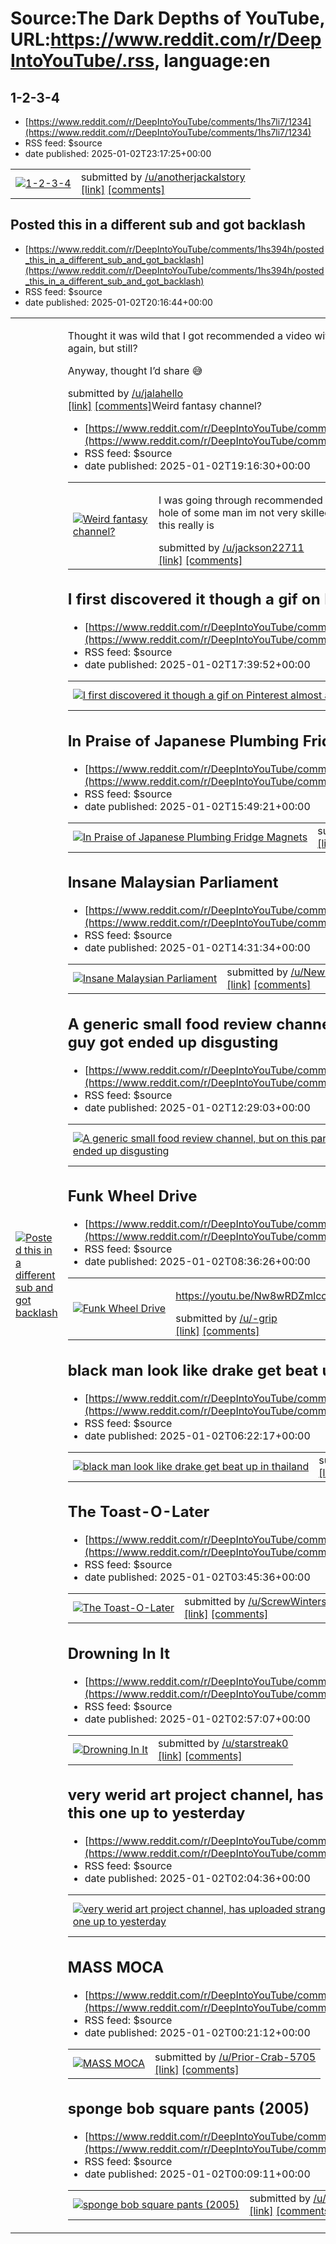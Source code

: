 # Source:The Dark Depths of YouTube, URL:https://www.reddit.com/r/DeepIntoYouTube/.rss, language:en

## 1-2-3-4
 - [https://www.reddit.com/r/DeepIntoYouTube/comments/1hs7li7/1234](https://www.reddit.com/r/DeepIntoYouTube/comments/1hs7li7/1234)
 - RSS feed: $source
 - date published: 2025-01-02T23:17:25+00:00

<table> <tr><td> <a href="https://www.reddit.com/r/DeepIntoYouTube/comments/1hs7li7/1234/"> <img src="https://external-preview.redd.it/cOk7wprhnGF0-cFIRYP4r26QNdd4zRPOCNzxRyXTfIY.jpg?width=320&amp;crop=smart&amp;auto=webp&amp;s=9a3323b48ca68a51797a5a45742871df8c2ad042" alt="1-2-3-4" title="1-2-3-4" /> </a> </td><td> &#32; submitted by &#32; <a href="https://www.reddit.com/user/anotherjackalstory"> /u/anotherjackalstory </a> <br/> <span><a href="https://www.youtube.com/watch?v=MWFg1BuafCc">[link]</a></span> &#32; <span><a href="https://www.reddit.com/r/DeepIntoYouTube/comments/1hs7li7/1234/">[comments]</a></span> </td></tr></table>

## Posted this in a different sub and got backlash
 - [https://www.reddit.com/r/DeepIntoYouTube/comments/1hs394h/posted_this_in_a_different_sub_and_got_backlash](https://www.reddit.com/r/DeepIntoYouTube/comments/1hs394h/posted_this_in_a_different_sub_and_got_backlash)
 - RSS feed: $source
 - date published: 2025-01-02T20:16:44+00:00

<table> <tr><td> <a href="https://www.reddit.com/r/DeepIntoYouTube/comments/1hs394h/posted_this_in_a_different_sub_and_got_backlash/"> <img src="https://external-preview.redd.it/adLwIKAVqxR-X9tpCy0pQ2q1_xJU1QXYQMQkYg9zrf4.jpg?width=320&amp;crop=smart&amp;auto=webp&amp;s=7afe73e0110bbf8fb81a14bb653e11574d39420a" alt="Posted this in a different sub and got backlash" title="Posted this in a different sub and got backlash" /> </a> </td><td> <!-- SC_OFF --><div class="md"><p>Thought it was wild that I got recommended a video with such little views?? It sorta makes sense with Cody Ko posting again, but still?</p> <p>Anyway, thought I’d share 😅</p> </div><!-- SC_ON --> &#32; submitted by &#32; <a href="https://www.reddit.com/user/jalahello"> /u/jalahello </a> <br/> <span><a href="https://youtu.be/WNDW3rhBbmw?si=YAgNqMHea5ioju7b">[link]</a></span> &#32; <span><a href="https://www.reddit.com/r/DeepIntoYouTube/comments/1hs394h/posted_this_in_a_different_sub_and_got_backlash/">[comments]</a></s

## Weird fantasy channel?
 - [https://www.reddit.com/r/DeepIntoYouTube/comments/1hs1rac/weird_fantasy_channel](https://www.reddit.com/r/DeepIntoYouTube/comments/1hs1rac/weird_fantasy_channel)
 - RSS feed: $source
 - date published: 2025-01-02T19:16:30+00:00

<table> <tr><td> <a href="https://www.reddit.com/r/DeepIntoYouTube/comments/1hs1rac/weird_fantasy_channel/"> <img src="https://external-preview.redd.it/Vvb1OuZyD1GOt3frtDlWD2gBonYR_C3bq2MF6l32-SQ.jpg?width=640&amp;crop=smart&amp;auto=webp&amp;s=a49da82350b4b3a8d378080d084c626fbb228d56" alt="Weird fantasy channel?" title="Weird fantasy channel?" /> </a> </td><td> <!-- SC_OFF --><div class="md"><p>I was going through recommended and this video popped up and i think I found some kind of rabbit hole of some man im not very skilled on this so i thought maybe some of yall could tell me how deep this really is </p> </div><!-- SC_ON --> &#32; submitted by &#32; <a href="https://www.reddit.com/user/jackson22711"> /u/jackson22711 </a> <br/> <span><a href="https://youtube.com/@the-cool-girl-channel?si=KOsD9ZU0FBbyqd6h">[link]</a></span> &#32; <span><a href="https://www.reddit.com/r/DeepIntoYouTube/comments/1hs1rac/weird_fantasy_channel/">[comments]</a></span> </td></tr></table>

## I first discovered it though a gif on Pinterest almost a year ago.
 - [https://www.reddit.com/r/DeepIntoYouTube/comments/1hrzdfl/i_first_discovered_it_though_a_gif_on_pinterest](https://www.reddit.com/r/DeepIntoYouTube/comments/1hrzdfl/i_first_discovered_it_though_a_gif_on_pinterest)
 - RSS feed: $source
 - date published: 2025-01-02T17:39:52+00:00

<table> <tr><td> <a href="https://www.reddit.com/r/DeepIntoYouTube/comments/1hrzdfl/i_first_discovered_it_though_a_gif_on_pinterest/"> <img src="https://external-preview.redd.it/rpjKas2iF4bdpp2vVEpxQSazDeNQd10l3KvkI8RSYww.jpg?width=320&amp;crop=smart&amp;auto=webp&amp;s=b9fbfb17fba6e1c04db227fbabda5f7def8903ab" alt="I first discovered it though a gif on Pinterest almost a year ago." title="I first discovered it though a gif on Pinterest almost a year ago." /> </a> </td><td> &#32; submitted by &#32; <a href="https://www.reddit.com/user/TransportationOk6302"> /u/TransportationOk6302 </a> <br/> <span><a href="https://youtu.be/E0knaWJS2L0?si=-W_eWu9oW7fdFq5O">[link]</a></span> &#32; <span><a href="https://www.reddit.com/r/DeepIntoYouTube/comments/1hrzdfl/i_first_discovered_it_though_a_gif_on_pinterest/">[comments]</a></span> </td></tr></table>

## In Praise of Japanese Plumbing Fridge Magnets
 - [https://www.reddit.com/r/DeepIntoYouTube/comments/1hrwp15/in_praise_of_japanese_plumbing_fridge_magnets](https://www.reddit.com/r/DeepIntoYouTube/comments/1hrwp15/in_praise_of_japanese_plumbing_fridge_magnets)
 - RSS feed: $source
 - date published: 2025-01-02T15:49:21+00:00

<table> <tr><td> <a href="https://www.reddit.com/r/DeepIntoYouTube/comments/1hrwp15/in_praise_of_japanese_plumbing_fridge_magnets/"> <img src="https://external-preview.redd.it/VPYehFS7bPEwyFhlWH0Zmn_kfNxZy_r5AhtocgYdF_c.jpg?width=320&amp;crop=smart&amp;auto=webp&amp;s=347de3dc3291c63aa364c4a645034c0f5ad9fe07" alt="In Praise of Japanese Plumbing Fridge Magnets" title="In Praise of Japanese Plumbing Fridge Magnets" /> </a> </td><td> &#32; submitted by &#32; <a href="https://www.reddit.com/user/crunchycrunchysmooth"> /u/crunchycrunchysmooth </a> <br/> <span><a href="https://youtu.be/Wrp5iuxz7Ks?si=dfjmvLr_STmXG2y0">[link]</a></span> &#32; <span><a href="https://www.reddit.com/r/DeepIntoYouTube/comments/1hrwp15/in_praise_of_japanese_plumbing_fridge_magnets/">[comments]</a></span> </td></tr></table>

## Insane Malaysian Parliament
 - [https://www.reddit.com/r/DeepIntoYouTube/comments/1hruyo5/insane_malaysian_parliament](https://www.reddit.com/r/DeepIntoYouTube/comments/1hruyo5/insane_malaysian_parliament)
 - RSS feed: $source
 - date published: 2025-01-02T14:31:34+00:00

<table> <tr><td> <a href="https://www.reddit.com/r/DeepIntoYouTube/comments/1hruyo5/insane_malaysian_parliament/"> <img src="https://external-preview.redd.it/WEY8CR9VtRI-xgGx4AEAVvs6C_fW02_41heWz3bj0E4.jpg?width=320&amp;crop=smart&amp;auto=webp&amp;s=87387983216ee533dfd9acb070f2bfbf783dd13d" alt="Insane Malaysian Parliament" title="Insane Malaysian Parliament" /> </a> </td><td> &#32; submitted by &#32; <a href="https://www.reddit.com/user/NewNiko"> /u/NewNiko </a> <br/> <span><a href="https://youtu.be/Ib6oOSfufck?si=z7jF-LcZRyhRUkwO">[link]</a></span> &#32; <span><a href="https://www.reddit.com/r/DeepIntoYouTube/comments/1hruyo5/insane_malaysian_parliament/">[comments]</a></span> </td></tr></table>

## A generic small food review channel, but on this particular video the food the guy got ended up disgusting
 - [https://www.reddit.com/r/DeepIntoYouTube/comments/1hrsmac/a_generic_small_food_review_channel_but_on_this](https://www.reddit.com/r/DeepIntoYouTube/comments/1hrsmac/a_generic_small_food_review_channel_but_on_this)
 - RSS feed: $source
 - date published: 2025-01-02T12:29:03+00:00

<table> <tr><td> <a href="https://www.reddit.com/r/DeepIntoYouTube/comments/1hrsmac/a_generic_small_food_review_channel_but_on_this/"> <img src="https://external-preview.redd.it/2oSjwRl1bUYtqdlK401LkVyfKYvGaeEcXDDjTVx5ImI.jpg?width=320&amp;crop=smart&amp;auto=webp&amp;s=aa748faa15f0c03df34703245764a226a75d4b75" alt="A generic small food review channel, but on this particular video the food the guy got ended up disgusting" title="A generic small food review channel, but on this particular video the food the guy got ended up disgusting" /> </a> </td><td> &#32; submitted by &#32; <a href="https://www.reddit.com/user/Chance-Business"> /u/Chance-Business </a> <br/> <span><a href="https://youtu.be/arkF9z-2LmQ?si=9KwRn-HYtbVAyoHy">[link]</a></span> &#32; <span><a href="https://www.reddit.com/r/DeepIntoYouTube/comments/1hrsmac/a_generic_small_food_review_channel_but_on_this/">[comments]</a></span> </td></tr></table>

## Funk Wheel Drive
 - [https://www.reddit.com/r/DeepIntoYouTube/comments/1hrpc7p/funk_wheel_drive](https://www.reddit.com/r/DeepIntoYouTube/comments/1hrpc7p/funk_wheel_drive)
 - RSS feed: $source
 - date published: 2025-01-02T08:36:26+00:00

<table> <tr><td> <a href="https://www.reddit.com/r/DeepIntoYouTube/comments/1hrpc7p/funk_wheel_drive/"> <img src="https://external-preview.redd.it/t_zSiQEK-8n0ETYdBsysN6hRU3F-RCGiwf3SMYtmi3M.jpg?width=320&amp;crop=smart&amp;auto=webp&amp;s=17ce3ee7c83aed3cceeeb655becd8e3975afc4e4" alt="Funk Wheel Drive" title="Funk Wheel Drive" /> </a> </td><td> <!-- SC_OFF --><div class="md"><p><a href="https://youtu.be/Nw8wRDZmlcc?si=">https://youtu.be/Nw8wRDZmlcc?si=</a></p> </div><!-- SC_ON --> &#32; submitted by &#32; <a href="https://www.reddit.com/user/-grip"> /u/-grip </a> <br/> <span><a href="https://youtu.be/Nw8wRDZmlcc?si=LS3oC8CjYPZ4dH3v">[link]</a></span> &#32; <span><a href="https://www.reddit.com/r/DeepIntoYouTube/comments/1hrpc7p/funk_wheel_drive/">[comments]</a></span> </td></tr></table>

## black man look like drake get beat up in thailand
 - [https://www.reddit.com/r/DeepIntoYouTube/comments/1hrngfs/black_man_look_like_drake_get_beat_up_in_thailand](https://www.reddit.com/r/DeepIntoYouTube/comments/1hrngfs/black_man_look_like_drake_get_beat_up_in_thailand)
 - RSS feed: $source
 - date published: 2025-01-02T06:22:17+00:00

<table> <tr><td> <a href="https://www.reddit.com/r/DeepIntoYouTube/comments/1hrngfs/black_man_look_like_drake_get_beat_up_in_thailand/"> <img src="https://external-preview.redd.it/K8HwCqwnwPwqqsa1OqSrNoKVCulhkRvVECj4iyaO4EQ.jpg?width=320&amp;crop=smart&amp;auto=webp&amp;s=dd7b14a95393d0ccf37e0b3ccbc92bef027e29c9" alt="black man look like drake get beat up in thailand " title="black man look like drake get beat up in thailand " /> </a> </td><td> &#32; submitted by &#32; <a href="https://www.reddit.com/user/False_Statement_1304"> /u/False_Statement_1304 </a> <br/> <span><a href="https://youtu.be/2bLYcL1hhSg?si=Ad07P_iGEoe7798U">[link]</a></span> &#32; <span><a href="https://www.reddit.com/r/DeepIntoYouTube/comments/1hrngfs/black_man_look_like_drake_get_beat_up_in_thailand/">[comments]</a></span> </td></tr></table>

## The Toast-O-Later
 - [https://www.reddit.com/r/DeepIntoYouTube/comments/1hrktz8/the_toastolater](https://www.reddit.com/r/DeepIntoYouTube/comments/1hrktz8/the_toastolater)
 - RSS feed: $source
 - date published: 2025-01-02T03:45:36+00:00

<table> <tr><td> <a href="https://www.reddit.com/r/DeepIntoYouTube/comments/1hrktz8/the_toastolater/"> <img src="https://external-preview.redd.it/CcntOpyNa_qhDF6z-ErjECj8sAlL6lBGLQBfOsvc-2Y.jpg?width=320&amp;crop=smart&amp;auto=webp&amp;s=60d35341ffac584a10a61b0d380d49e4eb10c3d1" alt="The Toast-O-Later " title="The Toast-O-Later " /> </a> </td><td> &#32; submitted by &#32; <a href="https://www.reddit.com/user/ScrewWinters"> /u/ScrewWinters </a> <br/> <span><a href="https://youtu.be/h7-C9v1kz9g">[link]</a></span> &#32; <span><a href="https://www.reddit.com/r/DeepIntoYouTube/comments/1hrktz8/the_toastolater/">[comments]</a></span> </td></tr></table>

## Drowning In It
 - [https://www.reddit.com/r/DeepIntoYouTube/comments/1hrjw97/drowning_in_it](https://www.reddit.com/r/DeepIntoYouTube/comments/1hrjw97/drowning_in_it)
 - RSS feed: $source
 - date published: 2025-01-02T02:57:07+00:00

<table> <tr><td> <a href="https://www.reddit.com/r/DeepIntoYouTube/comments/1hrjw97/drowning_in_it/"> <img src="https://external-preview.redd.it/ZKljRFXfdw75Zq3Pe6qAgh_LqibPUij_ZjF-NoyCjRk.jpg?width=320&amp;crop=smart&amp;auto=webp&amp;s=23ad56091bfb072428931c7c44c465a21f5825f4" alt="Drowning In It" title="Drowning In It" /> </a> </td><td> &#32; submitted by &#32; <a href="https://www.reddit.com/user/starstreak0"> /u/starstreak0 </a> <br/> <span><a href="https://youtu.be/G1sesh5f8BM">[link]</a></span> &#32; <span><a href="https://www.reddit.com/r/DeepIntoYouTube/comments/1hrjw97/drowning_in_it/">[comments]</a></span> </td></tr></table>

## very werid art project channel, has uploaded strange videos everyday since this one up to yesterday
 - [https://www.reddit.com/r/DeepIntoYouTube/comments/1hrivt9/very_werid_art_project_channel_has_uploaded](https://www.reddit.com/r/DeepIntoYouTube/comments/1hrivt9/very_werid_art_project_channel_has_uploaded)
 - RSS feed: $source
 - date published: 2025-01-02T02:04:36+00:00

<table> <tr><td> <a href="https://www.reddit.com/r/DeepIntoYouTube/comments/1hrivt9/very_werid_art_project_channel_has_uploaded/"> <img src="https://external-preview.redd.it/ZfuETUFv1EDFoTP7ylpuw4o3X4eWFmMfTXC5ELymWKI.jpg?width=320&amp;crop=smart&amp;auto=webp&amp;s=ee058708b79cdd66e5573eb62a368f29d9372d6e" alt="very werid art project channel, has uploaded strange videos everyday since this one up to yesterday" title="very werid art project channel, has uploaded strange videos everyday since this one up to yesterday" /> </a> </td><td> &#32; submitted by &#32; <a href="https://www.reddit.com/user/kooladietimetraveler"> /u/kooladietimetraveler </a> <br/> <span><a href="https://www.youtube.com/watch?v=5Mv-v2MqXmI">[link]</a></span> &#32; <span><a href="https://www.reddit.com/r/DeepIntoYouTube/comments/1hrivt9/very_werid_art_project_channel_has_uploaded/">[comments]</a></span> </td></tr></table>

## MASS MOCA
 - [https://www.reddit.com/r/DeepIntoYouTube/comments/1hrgs5s/mass_moca](https://www.reddit.com/r/DeepIntoYouTube/comments/1hrgs5s/mass_moca)
 - RSS feed: $source
 - date published: 2025-01-02T00:21:12+00:00

<table> <tr><td> <a href="https://www.reddit.com/r/DeepIntoYouTube/comments/1hrgs5s/mass_moca/"> <img src="https://external-preview.redd.it/tF5eXbSh6s0duFZipscoIF_47S59pxvuOFOOVMqirNo.jpg?width=320&amp;crop=smart&amp;auto=webp&amp;s=64afabaafb6ebd6cf304432d081c4f71f0379da1" alt="MASS MOCA" title="MASS MOCA" /> </a> </td><td> &#32; submitted by &#32; <a href="https://www.reddit.com/user/Prior-Crab-5705"> /u/Prior-Crab-5705 </a> <br/> <span><a href="https://youtu.be/WI7-pbZ6Bos?si=G5dy1k6UdGZwAxPC">[link]</a></span> &#32; <span><a href="https://www.reddit.com/r/DeepIntoYouTube/comments/1hrgs5s/mass_moca/">[comments]</a></span> </td></tr></table>

## sponge bob square pants (2005)
 - [https://www.reddit.com/r/DeepIntoYouTube/comments/1hrgj7g/sponge_bob_square_pants_2005](https://www.reddit.com/r/DeepIntoYouTube/comments/1hrgj7g/sponge_bob_square_pants_2005)
 - RSS feed: $source
 - date published: 2025-01-02T00:09:11+00:00

<table> <tr><td> <a href="https://www.reddit.com/r/DeepIntoYouTube/comments/1hrgj7g/sponge_bob_square_pants_2005/"> <img src="https://external-preview.redd.it/2Sdp8mofnZ9xpW6baCNToc-9ETMHlehDG9bkFOB3phs.jpg?width=320&amp;crop=smart&amp;auto=webp&amp;s=8eeb7d0ac5d0c5c5cb7d81fe35b64d82f90985aa" alt="sponge bob square pants (2005)" title="sponge bob square pants (2005)" /> </a> </td><td> &#32; submitted by &#32; <a href="https://www.reddit.com/user/Ok_Writing_9320"> /u/Ok_Writing_9320 </a> <br/> <span><a href="https://www.youtube.com/watch?v=o2lJRmtulV8">[link]</a></span> &#32; <span><a href="https://www.reddit.com/r/DeepIntoYouTube/comments/1hrgj7g/sponge_bob_square_pants_2005/">[comments]</a></span> </td></tr></table>

